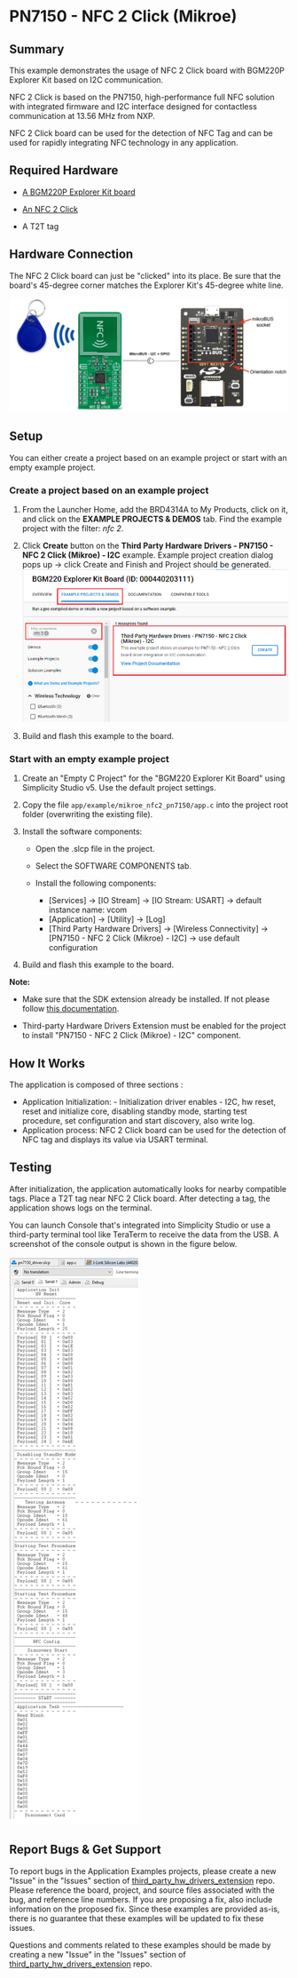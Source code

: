 # PN7150 - NFC 2 Click (Mikroe) #

## Summary ##

This example demonstrates the usage of NFC 2 Click board with BGM220P Explorer Kit based on I2C communication.

NFC 2 Click is based on the PN7150, high-performance full NFC solution with integrated firmware and I2C interface designed for contactless communication at 13.56 MHz from NXP.

NFC 2 Click board can be used for the detection of NFC Tag and can be used for rapidly integrating NFC technology in any application.

## Required Hardware ##

- [A BGM220P Explorer Kit board](https://www.silabs.com/development-tools/wireless/bluetooth/bgm220-explorer-kit)

- [An NFC 2 Click](https://www.mikroe.com/nfc-2-click)

- A T2T tag

## Hardware Connection ##

The NFC 2 Click board can just be "clicked" into its place. Be sure that the board's 45-degree corner matches the Explorer Kit's 45-degree white line.

![board](image/hardware_connection.png)

## Setup ##

You can either create a project based on an example project or start with an empty example project.

### Create a project based on an example project ###

1. From the Launcher Home, add the BRD4314A to My Products, click on it, and click on the **EXAMPLE PROJECTS & DEMOS** tab. Find the example project with the filter: *nfc 2*.

2. Click **Create** button on the **Third Party Hardware Drivers - PN7150 - NFC 2 Click (Mikroe) - I2C** example. Example project creation dialog pops up -> click Create and Finish and Project should be generated.
![Create_example](image/create_example.png)

3. Build and flash this example to the board.

### Start with an empty example project ###

1. Create an "Empty C Project" for the "BGM220 Explorer Kit Board" using Simplicity Studio v5. Use the default project settings.

2. Copy the file `app/example/mikroe_nfc2_pn7150/app.c` into the project root folder (overwriting the existing file).

3. Install the software components:

    - Open the .slcp file in the project.

    - Select the SOFTWARE COMPONENTS tab.

    - Install the following components:

        - [Services] → [IO Stream] → [IO Stream: USART] → default instance name: vcom
        - [Application] → [Utility] → [Log]
        - [Third Party Hardware Drivers] → [Wireless Connectivity] → [PN7150 - NFC 2 Click (Mikroe) - I2C] → use default configuration

4. Build and flash this example to the board.

**Note:**

- Make sure that the SDK extension already be installed. If not please follow [this documentation](https://github.com/SiliconLabs/third_party_hw_drivers_extension/blob/master/README.md#how-to-add-to-simplicity-studio-ide).

- Third-party Hardware Drivers Extension must be enabled for the project to install "PN7150 - NFC 2 Click (Mikroe) - I2C" component.

## How It Works ##

The application is composed of three sections :

- Application Initialization: - Initialization driver enables - I2C,
 hw reset, reset and initialize core, disabling standby mode,
 starting test procedure, set configuration and start discovery, also write log.
- Application process: NFC 2 Click board can be used for the detection of NFC tag and displays its value via USART terminal.

## Testing ##

After initialization, the application automatically looks for nearby compatible tags. Place a T2T tag near NFC 2 Click board. After detecting a tag, the application shows logs on the terminal.

You can launch Console that's integrated into Simplicity Studio or use a third-party terminal tool like TeraTerm to receive the data from the USB. A screenshot of the console output is shown in the figure below.

![usb_debug](image/log.png "USB Debug Output Data")

## Report Bugs & Get Support ##

To report bugs in the Application Examples projects, please create a new "Issue" in the "Issues" section of [third_party_hw_drivers_extension](https://github.com/SiliconLabs/third_party_hw_drivers_extension) repo. Please reference the board, project, and source files associated with the bug, and reference line numbers. If you are proposing a fix, also include information on the proposed fix. Since these examples are provided as-is, there is no guarantee that these examples will be updated to fix these issues.

Questions and comments related to these examples should be made by creating a new "Issue" in the "Issues" section of [third_party_hw_drivers_extension](https://github.com/SiliconLabs/third_party_hw_drivers_extension) repo.
